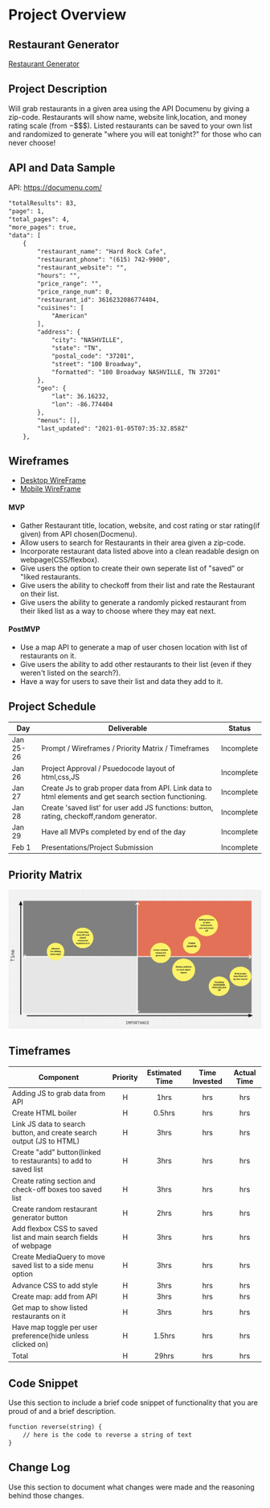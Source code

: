 # Project Overview

## Restaurant Generator

[Restaurant Generator](https://github.com/ghudachek/Restaurant-Generator)

## Project Description

Will grab restaurants in a given area using the API Documenu by giving a zip-code. Restaurants will show name, website link,location, and money rating scale (from $-$$$$). Listed restaurants can be saved to your own list and randomized to generate "where you will eat tonight?" for those who can never choose!

## API and Data Sample

API: https://documenu.com/

    "totalResults": 83,
    "page": 1,
    "total_pages": 4,
    "more_pages": true,
    "data": [
        {
            "restaurant_name": "Hard Rock Cafe",
            "restaurant_phone": "(615) 742-9900",
            "restaurant_website": "",
            "hours": "",
            "price_range": "",
            "price_range_num": 0,
            "restaurant_id": 3616232086774404,
            "cuisines": [
                "American"
            ],
            "address": {
                "city": "NASHVILLE",
                "state": "TN",
                "postal_code": "37201",
                "street": "100 Broadway",
                "formatted": "100 Broadway NASHVILLE, TN 37201"
            },
            "geo": {
                "lat": 36.16232,
                "lon": -86.774404
            },
            "menus": [],
            "last_updated": "2021-01-05T07:35:32.858Z"
        },

## Wireframes

* [Desktop WireFrame](https://whimsical.com/restaurant-generator-site-Vo44rwy9KRcjKoviKp8tXA)
* [Mobile WireFrame](https://whimsical.com/smartphone-restaurant-generator-layout-CJPYpwyYah4d8dX58aL7aG)

#### MVP 

- Gather Restaurant title, location, website, and cost rating or star rating(if given) from API chosen(Docmenu).
- Allow users to search for Restaurants in their area given a zip-code.
- Incorporate restaurant data listed above into a clean readable design on webpage(CSS/flexbox).
- Give users the option to create their own seperate list of "saved" or "liked restaurants.
- Give users the ability to checkoff from their list and rate the Restaurant on their list.
- Give users the ability to generate a randomly picked restaurant from their liked list as a way to choose where they may eat next.

#### PostMVP  
- Use a map API to generate a map of user chosen location with list of restaurants on it.
- Give users the ability to add other restaurants to their list (even if they weren't listed on the search?).
- Have a way for users to save their list and data they add to it.
## Project Schedule

|  Day | Deliverable | Status
|---|---| ---|
|Jan 25-26| Prompt / Wireframes / Priority Matrix / Timeframes | Incomplete
|Jan 26| Project Approval / Psuedocode layout of html,css,JS | Incomplete
|Jan 27| Create Js to grab proper data from API. Link data to html elements and get search section functioning. | Incomplete
|Jan 28| Create 'saved list' for user add JS functions: button, rating, checkoff,random generator. | Incomplete
|Jan 29| Have all MVPs completed by end of the day | Incomplete
|Feb 1| Presentations/Project Submission | Incomplete

## Priority Matrix

 ![Priority Matrix](https://github.com/ghudachek/Restaurant-Generator/blob/main/Priority%20Matrix.png)

## Timeframes

| Component | Priority | Estimated Time | Time Invested | Actual Time |
| --- | :---: |  :---: | :---: | :---: |
| Adding JS to grab data from API | H | 1hrs| hrs | hrs |
| Create HTML boiler| H | 0.5hrs| hrs | hrs |
| Link JS data to search button, and create search output (JS to HTML) | H | 3hrs| hrs | hrs |
| Create "add" button(linked to restaurants) to  add to saved list | H | 3hrs| hrs | hrs |
| Create rating section and check-off boxes too saved list| H | 3hrs| hrs | hrs |
| Create random restaurant generator button | H | 2hrs| hrs | hrs |
| Add flexbox CSS to saved list and main search fields of webpage | H | 3hrs| hrs | hrs |
| Create MediaQuery to move saved list to a side menu option | H | 3hrs| hrs | hrs |
| Advance CSS to add style | H | 3hrs| hrs | hrs |
| Create map: add from API| H | 3hrs| hrs | hrs |
| Get map to show listed restaurants on it | H | 3hrs| hrs | hrs |
| Have map toggle per user preference(hide unless clicked on) | H | 1.5hrs| hrs | hrs |
| Total | H | 29hrs| hrs | hrs |

## Code Snippet

Use this section to include a brief code snippet of functionality that you are proud of and a brief description.  

```
function reverse(string) {
	// here is the code to reverse a string of text
}
```

## Change Log
 Use this section to document what changes were made and the reasoning behind those changes.  
